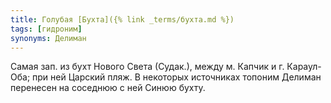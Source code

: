 ```yaml
---
title: Голубая [Бухта]({% link _terms/бухта.md %})
tags: [гидроним]
synonyms: Делиман
---
```


Самая зап. из бухт Нового Света (Судак.), между м. Капчик и г. Караул-Оба; при
ней Царский пляж. В некоторых источниках топоним Делиман перенесен на соседнюю с
ней Синюю бухту.
